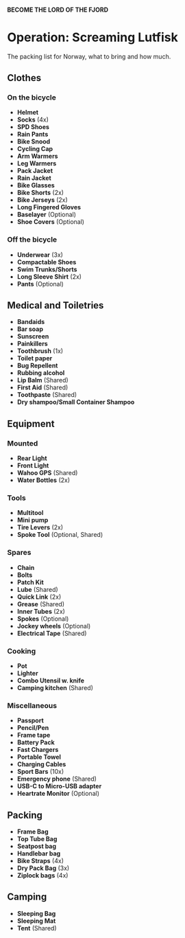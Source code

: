 #### BECOME THE LORD OF THE FJORD

# Operation: Screaming Lutfisk

The packing list for Norway, what to bring and how much.

## Clothes

### On the bicycle

- **Helmet**
- **Socks** (4x)
- **SPD Shoes**
- **Rain Pants**
- **Bike Snood**
- **Cycling Cap**
- **Arm Warmers**
- **Leg Warmers**
- **Pack Jacket**
- **Rain Jacket**
- **Bike Glasses**
- **Bike Shorts** (2x)
- **Bike Jerseys** (2x)
- **Long Fingered Gloves**
- **Baselayer** (Optional)
- **Shoe Covers** (Optional)

### Off the bicycle

- **Underwear** (3x)
- **Compactable Shoes**
- **Swim Trunks/Shorts**
- **Long Sleeve Shirt** (2x)
- **Pants** (Optional)

## Medical and Toiletries

- **Bandaids**
- **Bar soap**
- **Sunscreen**
- **Painkillers**
- **Toothbrush** (1x)
- **Toilet paper**
- **Bug Repellent**
- **Rubbing alcohol**
- **Lip Balm** (Shared)
- **First Aid** (Shared)
- **Toothpaste** (Shared)
- **Dry shampoo/Small Container Shampoo**

## Equipment

### Mounted

- **Rear Light**
- **Front Light**
- **Wahoo GPS** (Shared)
- **Water Bottles** (2x)

### Tools

- **Multitool**
- **Mini pump**
- **Tire Levers** (2x)
- **Spoke Tool** (Optional, Shared)

### Spares

- **Chain**
- **Bolts**
- **Patch Kit**
- **Lube** (Shared)
- **Quick Link** (2x)
- **Grease** (Shared)
- **Inner Tubes** (2x)
- **Spokes** (Optional)
- **Jockey wheels** (Optional)
- **Electrical Tape** (Shared)

### Cooking

- **Pot**
- **Lighter**
- **Combo Utensil w. knife**
- **Camping kitchen** (Shared)

### Miscellaneous

- **Passport**
- **Pencil/Pen**
- **Frame tape**
- **Battery Pack**
- **Fast Chargers**
- **Portable Towel**
- **Charging Cables**
- **Sport Bars** (10x)
- **Emergency phone** (Shared)
- **USB-C to Micro-USB adapter**
- **Heartrate Monitor** (Optional)

## Packing

- **Frame Bag**
- **Top Tube Bag**
- **Seatpost bag**
- **Handlebar bag**
- **Bike Straps** (4x)
- **Dry Pack Bag** (3x)
- **Ziplock bags** (4x)

## Camping

- **Sleeping Bag**
- **Sleeping Mat**
- **Tent** (Shared)
